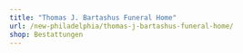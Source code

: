 ```yaml
---
title: "Thomas J. Bartashus Funeral Home"
url: /new-philadelphia/thomas-j-bartashus-funeral-home/
shop: Bestattungen
---
```

